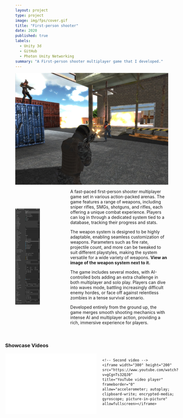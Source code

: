 ```yaml
---
layout: project
type: project
image: img/fps/cover.gif
title: "First-person shooter"
date: 2020
published: true
labels:
  - Unity 3d
  - GitHub
  - Photon Unity Networking
summary: "A First-person shooter multiplayer game that I developed."
---
```


<div style="display: flex; flex-direction: column; align-items: center;">
  <!-- Image of the weapon system in the middle -->
  <div style="flex: 1;">
    <img class="img-fluid" src="../img/fps/panal.jpg" alt="Coverm" style="max-width: 100%; height: auto; display: block; margin: 0 auto;">
  </div>
  
<div style="display: flex; align-items: center;">
  <!-- Image of the weapon system -->
  <div style="flex: 1;">
    <img src="../img/fps/weapon.png" alt="Weapon System" style="max-width: 50%; height: auto;">
  </div>

  <!-- Description of the game and weapon system -->
  <div style="flex: 2; padding-left: 20px;">
    <p>
      A fast-paced first-person shooter multiplayer game set in various action-packed arenas. The game 
      features a range of weapons, including sniper rifles, SMGs, shotguns, and rifles, each offering a 
      unique combat experience. Players can log in through a dedicated system tied to a database, tracking 
      their progress and stats.
    </p>
    <p>
      The weapon system is designed to be highly adaptable, enabling seamless customization of weapons. 
      Parameters such as fire rate, projectile count, and more can be tweaked to suit different playstyles, 
      making the system versatile for a wide variety of weapons. 
      <strong>View an image of the weapon system next to it.</strong>
    </p>
    <p>
      The game includes several modes, with AI-controlled bots adding an extra challenge in both multiplayer 
      and solo play. Players can dive into waves mode, battling increasingly difficult enemy hordes, or face 
      off against relentless zombies in a tense survival scenario.
    </p>
    <p>
      Developed entirely from the ground up, the game merges smooth shooting mechanics with intense AI and 
      multiplayer action, providing a rich, immersive experience for players.
    </p>
  </div>
</div>

<!-- YouTube video showcase -->
<div style="padding-top: 20px;">
  <h3>Showcase Videos</h3>
  
  <div style="display: flex; gap: 20px;">
    <!-- First video -->
    <iframe width="300" height="200" src="../img/fps/video2.mp4" 
    title="YouTube video player" frameborder="0" allow="accelerometer; autoplay; clipboard-write; encrypted-media; gyroscope; picture-in-picture" allowfullscreen></iframe>
    
    <!-- Second video -->
    <iframe width="300" height="200" src="https://www.youtube.com/watch?v=gCgnTs32QJ0" 
    title="YouTube video player" frameborder="0" allow="accelerometer; autoplay; clipboard-write; encrypted-media; gyroscope; picture-in-picture" allowfullscreen></iframe>
  
  </div>
</div>
